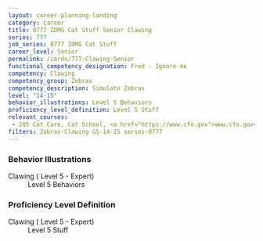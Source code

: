 ```yaml
---
layout: career-planning-landing
category: career
title: 0777 ZOMG Cat Stuff Senior Clawing
series: 777
job_series: 0777 ZOMG Cat Stuff
career_level: Senior
permalink: /cards/777-Clawing-Senior
functional_competency_designation: Fred - Ignore me
competency: Clawing
competency_group: Zebras
competency_description: Simulate Zebras
level: "14-15"
behavior_illustrations: Level 5 Behaviors
proficiency_level_definition: Level 5 Stuff
relevant_courses: 
 - 205 Cat Care, Cat School, <a href="https://www.cfo.gov">www.cfo.gov</a>
filters: Zebras-Clawing GS-14-15 series-0777
---
```


<div class="desktop:grid-col-6 margin-y-205">
  <div class="border-top-05 bg-white padding-2 shadow-5 height-full members-hover border-1px border-gray-30 border-top-orange radius-lg">
    <h3>Behavior Illustrations</h3>
    <dl class="text-base"><dt>Clawing ( Level 5 - Expert)</dt><dd>Level 5 Behaviors</dd></dl>
  </div>
</div>
<div class="desktop:grid-col-6 margin-y-205">
  <div class="border-top-05 bg-white padding-2 shadow-5 height-full members-hover border-1px border-gray-30 border-top-orange radius-lg">
    <h3>Proficiency Level Definition</h3>
    <dl class="text-base"><dt>Clawing ( Level 5 - Expert)</dt><dd>Level 5 Stuff</dd></dl>
  </div>
</div>